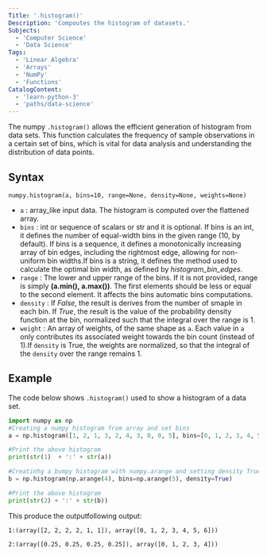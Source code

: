 ```yaml
---
Title: '.histogram()'
Description: 'Compoutes the histogram of datasets.'
Subjects:
  - 'Computer Science'
  - 'Data Science'
Tags:
  - 'Linear Algebra'
  - 'Arrays'
  - 'NumPy'
  - 'Functions'
CatalogContent:
  - 'learn-python-3'
  - 'paths/data-science'
---
```


The numpy `.histogram()` allows the efficient generation of histogram from data sets. This function calculates the frequency of sample observations in a certain set of bins, which is vital for data analysis and understanding the distribution of data points.
## Syntax

```pseudo
numpy.histogram(a, bins=10, range=None, density=None, weights=None)
```

- `a` : array_like input data. The histogram is computed over the flattened array.
- `bins` : int or sequence of scalars or str and it is optional. If bins is an int, it defines the number of equal-width bins in the given range (10, by default). If bins is a sequence, it defines a monotonically increasing array of bin edges, including the rightmost edge, allowing for non-uniform bin widths.If bins is a string, it defines the method used to calculate the optimal bin width, as defined by *histogram_bin_edges*.
- `range` : The lower and upper range of the bins. If it is not provided, range is simply __(a.min(), a.max())__. The first elements should be less or equal to the second element. It affects the bins automatic bins computations.
- `density` : If *False*, the result is derives from the number of smaple in each bin. If *True*, the result is the value of the probability density function at the bin, normalized such that the integral over the range is 1.
- `weight` : An array of weights, of the same shape as `a`. Each value in `a` only contributes its associated weight towards the bin count (instead of 1).If `density` is True, the weights are normalized, so that the integral of the `density` over the range remains 1. 

## Example

The code below shows `.histogram()` used to show a histogram of a data set.

```py
import numpy as np
#Creating a numpy histogram from array and set bins
a = np.histogram([1, 2, 1, 3, 2, 4, 3, 0, 0, 5], bins=[0, 1, 2, 3, 4, 5, 6])

#Print the above histogram
print(str(1)  + ':' + str(a))

#Creatinhg a bumpy histogram with numpy.arange and setting density True
b = np.histogram(np.arange(4), bins=np.arange(5), density=True)

#Print the above histogram
print(str(2) + ':' + str(b))
```
This produce the outputfollowing output:

```shell
1:(array([2, 2, 2, 2, 1, 1]), array([0, 1, 2, 3, 4, 5, 6]))

2:(array([0.25, 0.25, 0.25, 0.25]), array([0, 1, 2, 3, 4]))
```